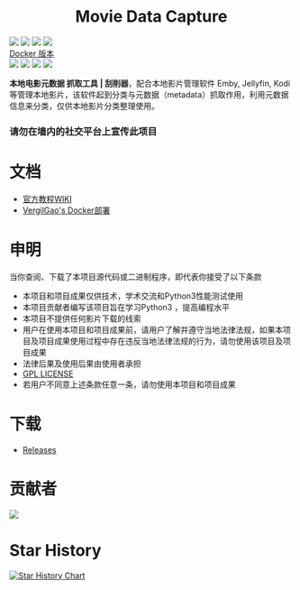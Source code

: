 <h1 align="center">Movie Data Capture</h1>

![](https://img.shields.io/badge/build-passing-brightgreen.svg?style=flat)
![](https://img.shields.io/github/license/github2cloudlihang/Movie_data_capture.svg?style=flat)
![](https://img.shields.io/github/release/github2cloudlihang/Movie_data_capture.svg?style=flat)
![](https://img.shields.io/badge/Python-3.9-yellow.svg?style=flat&logo=python)<br>
[Docker 版本](https://github.com/github2cloudlihang/docker-mdc)  
![](https://img.shields.io/badge/build-passing-brightgreen.svg?style=flat)
![](https://img.shields.io/github/license/VergilGao/docker-mdc.svg?style=flat)
![](https://img.shields.io/github/release/VergilGao/docker-mdc.svg?style=flat)
![](https://img.shields.io/badge/Python-3.9-yellow.svg?style=flat&logo=python)<br>

**本地电影元数据 抓取工具 | 刮削器**，配合本地影片管理软件 Emby, Jellyfin, Kodi 等管理本地影片，该软件起到分类与元数据（metadata）抓取作用，利用元数据信息来分类，仅供本地影片分类整理使用。  
### 请勿在墙内的社交平台上宣传此项目

# 文档
* [官方教程WIKI](https://github.com/github2cloudlihang/Movie_Data_Capture/wiki)
* [VergilGao's Docker部署](https://github.com/VergilGao/docker-mdc)

# 申明
当你查阅、下载了本项目源代码或二进制程序，即代表你接受了以下条款
* 本项目和项目成果仅供技术，学术交流和Python3性能测试使用
* 本项目贡献者编写该项目旨在学习Python3 ，提高编程水平
* 本项目不提供任何影片下载的线索
* 用户在使用本项目和项目成果前，请用户了解并遵守当地法律法规，如果本项目及项目成果使用过程中存在违反当地法律法规的行为，请勿使用该项目及项目成果
* 法律后果及使用后果由使用者承担
* [GPL LICENSE](https://github.com/github2cloudlihang/Movie_Data_Capture/blob/master/LICENSE)
* 若用户不同意上述条款任意一条，请勿使用本项目和项目成果

# 下载
* [Releases](https://github.com/github2cloudlihang/Movie_Data_Capture/releases/latest)

# 贡献者
[![](https://opencollective.com/movie_data_capture/contributors.svg?width=890)](https://github.com/github2cloudlihang/movie_data_Capture/graphs/contributors)

# Star History

[![Star History Chart](https://api.star-history.com/svg?repos=github2cloudlihang/Movie_Data_Capture&type=Date)](https://star-history.com/#github2cloudlihang/Movie_Data_Capture&Date)
